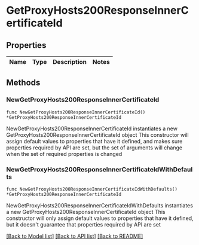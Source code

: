 # GetProxyHosts200ResponseInnerCertificateId

## Properties

Name | Type | Description | Notes
------------ | ------------- | ------------- | -------------

## Methods

### NewGetProxyHosts200ResponseInnerCertificateId

`func NewGetProxyHosts200ResponseInnerCertificateId() *GetProxyHosts200ResponseInnerCertificateId`

NewGetProxyHosts200ResponseInnerCertificateId instantiates a new GetProxyHosts200ResponseInnerCertificateId object
This constructor will assign default values to properties that have it defined,
and makes sure properties required by API are set, but the set of arguments
will change when the set of required properties is changed

### NewGetProxyHosts200ResponseInnerCertificateIdWithDefaults

`func NewGetProxyHosts200ResponseInnerCertificateIdWithDefaults() *GetProxyHosts200ResponseInnerCertificateId`

NewGetProxyHosts200ResponseInnerCertificateIdWithDefaults instantiates a new GetProxyHosts200ResponseInnerCertificateId object
This constructor will only assign default values to properties that have it defined,
but it doesn't guarantee that properties required by API are set


[[Back to Model list]](../README.md#documentation-for-models) [[Back to API list]](../README.md#documentation-for-api-endpoints) [[Back to README]](../README.md)


